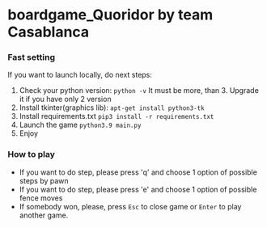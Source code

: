 # boardgame_Quoridor by team Casablanca
### Fast setting
If you want to launch locally, do next steps:
1. Check your python version: ```python -v```
It must be  more, than 3. Upgrade it if you have only 2 version
2. Install tkinter(graphics lib): ```apt-get install python3-tk```
3. Install requirements.txt ```pip3 install -r requirements.txt```
4. Launch the game ```python3.9 main.py```
5. Enjoy

### How to play
- If you want to do step, please press 'q' and choose 1 option of possible steps by pawn
- If you want to do step, please press 'e' and choose 1 option of possible fence moves
- If somebody won, please, press `Esc` to close game or `Enter` to play another game.
